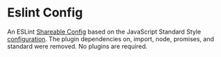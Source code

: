 # Eslint Config

An ESLint [Shareable Config](http://eslint.org/docs/developer-guide/shareable-configs) based on the JavaScript Standard Style [configuration](https://github.com/standard/eslint-config-standard). The plugin dependencies on, import, node, promises, and standard were removed. No plugins are required.
